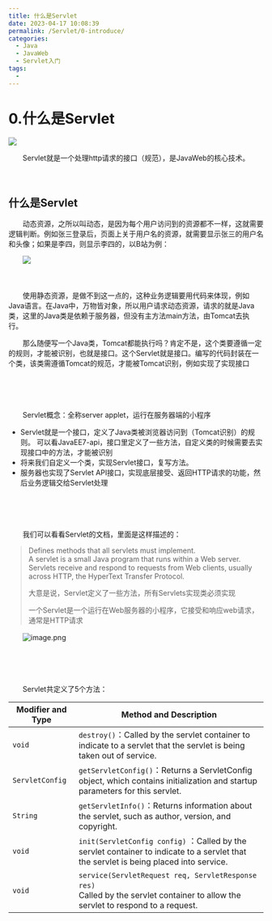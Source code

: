 ```yaml
---
title: 什么是Servlet
date: 2023-04-17 10:08:39
permalink: /Servlet/0-introduce/
categories:
  - Java
  - JavaWeb
  - Servlet入门
tags:
  - 
---
```

# 0.什么是Servlet

![](https://image.peterjxl.com/blog/262.jpg)

　　Servlet就是一个处理http请求的接口（规范），是JavaWeb的核心技术。

<!-- more -->

　　‍

## 什么是Servlet

　　动态资源，之所以叫动态，是因为每个用户访问到的资源都不一样，这就需要逻辑判断。例如张三登录后，页面上关于用户名的资源，就需要显示张三的用户名和头像；如果是李四，则显示李四的，以B站为例：

　　​![](https://image.peterjxl.com/blog/image-20230331072202-tu1yr0h.png)​

　　‍

　　使用静态资源，是做不到这一点的，这种业务逻辑要用代码来体现，例如Java语言。在Java中，万物皆对象，所以用户请求动态资源，请求的就是Java类，这里的Java类是依赖于服务器，但没有主方法main方法，由Tomcat去执行。

　　那么随便写一个Java类，Tomcat都能执行吗？肯定不是，这个类要遵循一定的规则，才能被识别，也就是接口。这个Servlet就是接口。编写的代码封装在一个类，该类需遵循Tomcat的规范，才能被Tomcat识别，例如实现了实现接口

　　‍

　　‍

　　Servlet概念：全称server applet，运行在服务器端的小程序

* Servlet就是一个接口，定义了Java类被浏览器访问到（Tomcat识别）的规则。  可以看JavaEE7-api，接口里定义了一些方法，自定义类的时候需要去实现接口中的方法，才能被识别
* 将来我们自定义一个类，实现Servlet接口，复写方法。
* 服务器也实现了Servlet API接口，实现底层接受、返回HTTP请求的功能，然后业务逻辑交给Servlet处理

　　‍

　　‍

　　我们可以看看Servlet的文档，里面是这样描述的：

> Defines methods that all servlets must implement.  
> A servlet is a small Java program that runs within a Web server. Servlets receive and respond to requests from Web clients, usually across HTTP, the HyperText Transfer Protocol.
>
> 大意是说，Servlet定义了一些方法，所有Servlets实现类必须实现
>
> 一个Servlet是一个运行在Web服务器的小程序，它接受和响应web请求，通常是HTTP请求

　　​![image.png](https://image.peterjxl.com/blog/image-20211023170404-64bxi15.png)​

　　‍

　　‍

　　Servlet共定义了5个方法：

|Modifier and Type|Method and Description|
| -------------------| ----------------------------------------------------------------------------------------------------------------|
|​`void`​|​`destroy()`​：Called by the servlet container to indicate to a servlet that the servlet is being taken out of service.|
|​​`ServletConfig`​|​`getServletConfig()`​：Returns a ServletConfig object, which contains initialization and startup parameters for this servlet.|
|​`String`​|​`getServletInfo()`​：Returns information about the servlet, such as author, version, and copyright.|
|​`void`​|​`init(ServletConfig config)`​ ：Called by the servlet container to indicate to a servlet that the servlet is being placed into service.|
|​`void`​|​`service(ServletRequest req, ServletResponse res)`​<br />Called by the servlet container to allow the servlet to respond to a request.|

　　‍

　　‍

　　‍

　　​​
